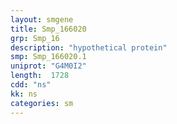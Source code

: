 ```yaml
---
layout: smgene
title: Smp_166020
grp: Smp_16
description: "hypothetical protein"
smp: Smp_166020.1
uniprot: "G4M0I2"
length:  1728
cdd: "ns"
kk: ns
categories: sm
---
```

